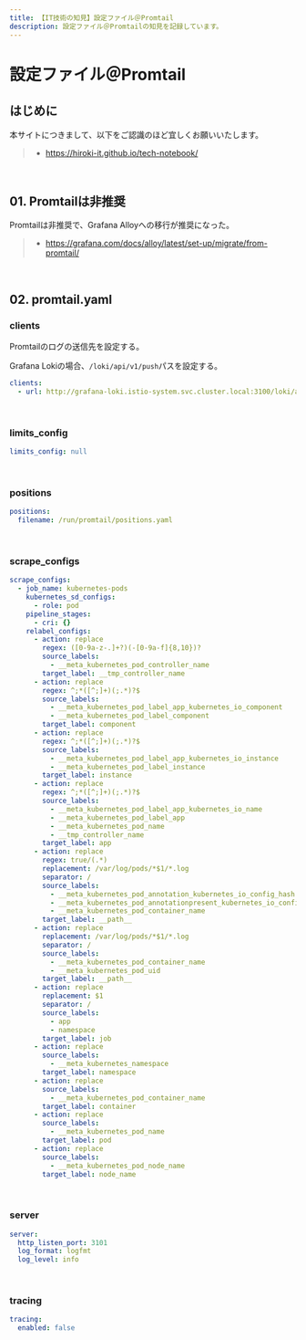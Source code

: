```yaml
---
title: 【IT技術の知見】設定ファイル＠Promtail
description: 設定ファイル＠Promtailの知見を記録しています。
---
```


# 設定ファイル＠Promtail

## はじめに

本サイトにつきまして、以下をご認識のほど宜しくお願いいたします。

> - https://hiroki-it.github.io/tech-notebook/

<br>

## 01. Promtailは非推奨

Promtailは非推奨で、Grafana Alloyへの移行が推奨になった。

> - https://grafana.com/docs/alloy/latest/set-up/migrate/from-promtail/

<br>

## 02. promtail.yaml

### clients

Promtailのログの送信先を設定する。

Grafana Lokiの場合、`/loki/api/v1/push`パスを設定する。

```yaml
clients:
  - url: http://grafana-loki.istio-system.svc.cluster.local:3100/loki/api/v1/push
```

<br>

### limits_config

```yaml
limits_config: null
```

<br>

### positions

```yaml
positions:
  filename: /run/promtail/positions.yaml
```

<br>

### scrape_configs

```yaml
scrape_configs:
  - job_name: kubernetes-pods
    kubernetes_sd_configs:
      - role: pod
    pipeline_stages:
      - cri: {}
    relabel_configs:
      - action: replace
        regex: ([0-9a-z-.]+?)(-[0-9a-f]{8,10})?
        source_labels:
          - __meta_kubernetes_pod_controller_name
        target_label: __tmp_controller_name
      - action: replace
        regex: ^;*([^;]+)(;.*)?$
        source_labels:
          - __meta_kubernetes_pod_label_app_kubernetes_io_component
          - __meta_kubernetes_pod_label_component
        target_label: component
      - action: replace
        regex: ^;*([^;]+)(;.*)?$
        source_labels:
          - __meta_kubernetes_pod_label_app_kubernetes_io_instance
          - __meta_kubernetes_pod_label_instance
        target_label: instance
      - action: replace
        regex: ^;*([^;]+)(;.*)?$
        source_labels:
          - __meta_kubernetes_pod_label_app_kubernetes_io_name
          - __meta_kubernetes_pod_label_app
          - __meta_kubernetes_pod_name
          - __tmp_controller_name
        target_label: app
      - action: replace
        regex: true/(.*)
        replacement: /var/log/pods/*$1/*.log
        separator: /
        source_labels:
          - __meta_kubernetes_pod_annotation_kubernetes_io_config_hash
          - __meta_kubernetes_pod_annotationpresent_kubernetes_io_config_hash
          - __meta_kubernetes_pod_container_name
        target_label: __path__
      - action: replace
        replacement: /var/log/pods/*$1/*.log
        separator: /
        source_labels:
          - __meta_kubernetes_pod_container_name
          - __meta_kubernetes_pod_uid
        target_label: __path__
      - action: replace
        replacement: $1
        separator: /
        source_labels:
          - app
          - namespace
        target_label: job
      - action: replace
        source_labels:
          - __meta_kubernetes_namespace
        target_label: namespace
      - action: replace
        source_labels:
          - __meta_kubernetes_pod_container_name
        target_label: container
      - action: replace
        source_labels:
          - __meta_kubernetes_pod_name
        target_label: pod
      - action: replace
        source_labels:
          - __meta_kubernetes_pod_node_name
        target_label: node_name
```

<br>

### server

```yaml
server:
  http_listen_port: 3101
  log_format: logfmt
  log_level: info
```

<br>

### tracing

```yaml
tracing:
  enabled: false
```

<br>
